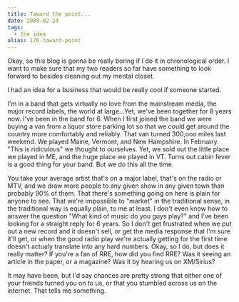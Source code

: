 ```yaml
---
title: Toward the point...
date: 2009-02-24
tags: 
  - the idea
alias: 176-toward-point
---
```


Okay, so this blog is gonna be really boring if I do it in chronological order. I want to make sure that my two readers so far have something to look forward to besides cleaning out my mental closet.  

I had an idea for a business that would be really cool if someone started.  

I'm in a band that gets virtually no love from the mainstream media, the major record labels, the world at large...Yet, we've been together for 8 years now. I've been in the band for 6. When I first joined the band we were buying a van from a liquor store parking lot so that we could get around the country more comfortably and reliably. That van turned 300,ooo miles last weekend. We played Maine, Vermont, and New Hampshire. In February. "This is ridiculous" we thought to ourselves. Yet, we sold out the little place we played in ME, and the huge place we played in VT. Turns out cabin fever is a good thing for your band. But we do this all the time.  

You take your average artist that's on a major label, that's on the radio or MTV, and we draw more people to any given show in any given town than probably 90% of them. That there's something going on here is plain for anyone to see. That we're impossible to "market" in the traditional sense, in the traditional way is equally plain, to me at least. I don't even know how to answer the question "What kind of music do you guys play?" and I've been looking for a straight reply for 6 years. So I don't get frustrated when we put out a new record and it doesn't sell, or get the media response that I'm sure it'll get, or when the good radio play we're actually getting for the first time doesn't actualy translate into any hard numbers. Okay, so I do, but does it really matter? If you're a fan of RRE, how did you find RRE? Was it seeing an article in the paper, or a magazine? Was it by hearing us on XM/Sirius?  

It may have been, but I'd say chances are pretty strong that either one of your friends turned you on to us, or that you stumbled across us on the internet. That tells me something.